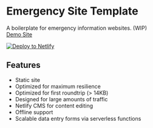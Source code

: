 # Emergency Site Template

A boilerplate for emergency information websites. (WIP)  
[Demo Site](https://emergency-site.dev)  

[![Deploy to Netlify](https://www.netlify.com/img/deploy/button.svg)](https://app.netlify.com/start/deploy?repository=https://github.com/maxboeck/emergency-site)  

## Features

* Static site
* Optimized for maximum resilience
* Optimized for first roundtrip (> 14KB)
* Designed for large amounts of traffic
* Netlify CMS for content editing
* Offline support
* Scalable data entry forms via serverless functions